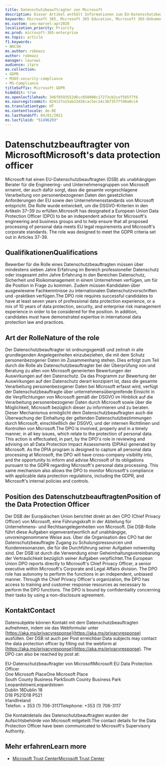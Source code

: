 ```yaml
---
title: Datenschutzbeauftragter von Microsoft
description: Dieser Artikel enthält Informationen zum EU-Datenschutzbeauftragten (DSB) von Microsoft für die DSGVO.
keywords: Microsoft 365, Microsoft 365 Education, Microsoft 365-Dokumentation, DSGVO
ms.custom: seo-marvel-apr2020
localization_priority: Priority
ms.prod: microsoft-365-enterprise
ms.topic: article
f1.keywords:
- NOCSH
ms.author: robmazz
author: robmazz
manager: laurawi
audience: itpro
ms.collection:
- GDPR
- M365-security-compliance
- MS-Compliance
titleSuffix: Microsoft GDPR
hideEdit: true
ms.openlocfilehash: 346f0593552d6cc050908c17273cb2cef595f7f6
ms.sourcegitcommit: 024137a15ab23d26cac5ec14c36f3577fd8a0cc4
ms.translationtype: HT
ms.contentlocale: de-DE
ms.lasthandoff: 04/01/2021
ms.locfileid: "51496293"
---
```

# <a name="microsofts-data-protection-officer"></a><span data-ttu-id="d3e4a-104">Datenschutzbeauftragter von Microsoft</span><span class="sxs-lookup"><span data-stu-id="d3e4a-104">Microsoft's data protection officer</span></span>

<span data-ttu-id="d3e4a-p101">Microsoft hat einen EU-Datenschutzbeauftragten (DSB) als unabhängigen Berater für die Engineering- und Unternehmensgruppen von Microsoft ernannt, der auch dafür sorgt, dass die gesamte vorgeschlagene Verarbeitung von personenbezogenen Daten den gesetzlichen Anforderungen der EU sowie den Unternehmensstandards von Microsoft entspricht. Die Rolle wurde entwickelt, um die DSGVO-Kriterien in den Artikeln 37–39 zu erfüllen.</span><span class="sxs-lookup"><span data-stu-id="d3e4a-p101">Microsoft has designated a European Union Data Protection Officer (DPO) to be an independent advisor for Microsoft's engineering and business groups and to help ensure that all proposed processing of personal data meets EU legal requirements and Microsoft's corporate standards. The role was designed to meet the GDPR criteria set out in Articles 37-39.</span></span>

## <a name="qualifications"></a><span data-ttu-id="d3e4a-107">Qualifikationen</span><span class="sxs-lookup"><span data-stu-id="d3e4a-107">Qualifications</span></span>

<span data-ttu-id="d3e4a-p102">Bewerber für die Rolle eines Datenschutzbeauftragten müssen über mindestens sieben Jahre Erfahrung im Bereich professioneller Datenschutz oder insgesamt zehn Jahre Erfahrung in den Bereichen Datenschutz, Sicherheit und Risikomanagement in einem Unternehmen verfügen, um für die Position in Frage zu kommen. Zudem müssen Kandidaten über ausgewiesene Fachkenntnisse zu internationalen Datenschutzvorschriften und -praktiken verfügen.</span><span class="sxs-lookup"><span data-stu-id="d3e4a-p102">The DPO role requires successful candidates to have at least seven years of professional data protection experience, or a mix of 10 years of data protection, security, and enterprise risk management experience in order to be considered for the position. In addition, candidates must have demonstrated expertise in international data protection law and practices.</span></span> 

## <a name="nature-of-the-role"></a><span data-ttu-id="d3e4a-110">Art der Rolle</span><span class="sxs-lookup"><span data-stu-id="d3e4a-110">Nature of the role</span></span>

<span data-ttu-id="d3e4a-p103">Der Datenschutzbeauftragter ist ordnungsgemäß und zeitnah in alle grundlegenden Angelegenheiten einzubeziehen, die mit dem Schutz personenbezogener Daten im Zusammenhang stehen. Dies erfolgt zum Teil durch die Rolle als Datenschutzbeauftragter bei der Überprüfung von und Beratung zu allen von Microsoft generierten Bewertungen der Auswirkungen auf den Datenschutz. Da das Programm zur Bewertung der Auswirkungen auf den Datenschutz derart konzipiert ist, dass die gesamte Verarbeitung personenbezogener Daten bei Microsoft erfasst wird, verfügt der Datenschutzbeauftragte über unternehmensübergreifende Einsicht in die Verpflichtungen von Microsoft gemäß der DSGVO im Hinblick auf die Verarbeitung personenbezogener Daten durch Microsoft sowie über die Möglichkeit, Microsoft bezüglich dieser zu informieren und zu beraten. Dieser Mechanismus ermöglicht dem Datenschutzbeauftragten auch die Überwachung der Einhaltung der geltenden Datenschutzbestimmungen durch Microsoft, einschließlich der DSGVO, und der internen Richtlinien und Kontrollen von Microsoft.</span><span class="sxs-lookup"><span data-stu-id="d3e4a-p103">The DPO is involved, properly and in a timely manner, in all key issues, which relate to the protection of personal data. This action is effectuated, in part, by the DPO's role in reviewing and advising on all Data Protection Impact Assessments (DPIAs) generated by Microsoft. As the DPIA program is designed to capture all personal data processing at Microsoft, the DPO will have cross-company visibility into, and the opportunity to inform and advise Microsoft of its obligations pursuant to the GDPR regarding Microsoft's personal data processing. This same mechanism also allows the DPO to monitor Microsoft's compliance with applicable data protection regulations, including the GDPR, and Microsoft's internal policies and controls.</span></span> 

## <a name="position-of-the-data-protection-officer"></a><span data-ttu-id="d3e4a-115">Position des Datenschutzbeauftragten</span><span class="sxs-lookup"><span data-stu-id="d3e4a-115">Position of the Data Protection Officer</span></span>

<span data-ttu-id="d3e4a-p104">Der DSB der Europäischen Union berichtet direkt an den CPO (Chief Privacy Officer) von Microsoft, eine Führungskraft in der Abteilung für Unternehmens- und Rechtsangelegenheiten von Microsoft. Die DSB-Rolle führt diese Aufgaben eigenverantwortlich auf unabhängige, unvoreingenommene Weise aus. Über die Organisation des CPO hat der Datenschutzbeauftragte Zugang zu Schulungsressourcen und Kundenresonanzen, die für die Durchführung seiner Aufgaben notwendig sind. Der DSB ist durch die Verwendung einer Geheimhaltungsvereinbarung der Vertraulichkeit bezüglich seiner Aufgaben verpflichtet.</span><span class="sxs-lookup"><span data-stu-id="d3e4a-p104">The European Union DPO reports directly to Microsoft's Chief Privacy Officer, a senior executive within Microsoft's Corporate and Legal Affairs division.  The DPO role has autonomy to perform the functions in an independent, unbiased manner. Through the Chief Privacy Officer's organization, the DPO has access to training and customer response resources as necessary to perform the DPO functions. The DPO is bound by confidentiality concerning their tasks by using a non-disclosure agreement.</span></span>  

## <a name="contact"></a><span data-ttu-id="d3e4a-120">Kontakt</span><span class="sxs-lookup"><span data-stu-id="d3e4a-120">Contact</span></span>

<span data-ttu-id="d3e4a-p105">Datensubjekte können Kontakt mit dem Datenschutzbeauftragten aufnehmen, indem sie das Webformular unter [https://aka.ms/privacyresponse](https://aka.ms/privacyresponse) ausfüllen. Der DSB ist auch per Post erreichbar:</span><span class="sxs-lookup"><span data-stu-id="d3e4a-p105">Data subjects may contact the data protection officer by filling out the webform at [https://aka.ms/privacyresponse](https://aka.ms/privacyresponse). The DPO can also be reached by post at:</span></span>

<span data-ttu-id="d3e4a-123">EU-Datenschutzbeauftragter von Microsoft</span><span class="sxs-lookup"><span data-stu-id="d3e4a-123">Microsoft EU Data Protection Officer</span></span><br>
<span data-ttu-id="d3e4a-124">One Microsoft Place</span><span class="sxs-lookup"><span data-stu-id="d3e4a-124">One Microsoft Place</span></span><br>
<span data-ttu-id="d3e4a-125">South County Business Park</span><span class="sxs-lookup"><span data-stu-id="d3e4a-125">South County Business Park</span></span><br>
<span data-ttu-id="d3e4a-126">Leopardstown</span><span class="sxs-lookup"><span data-stu-id="d3e4a-126">Leopardstown</span></span><br>
<span data-ttu-id="d3e4a-127">Dublin 18</span><span class="sxs-lookup"><span data-stu-id="d3e4a-127">Dublin 18</span></span><br>
<span data-ttu-id="d3e4a-128">D18 P521</span><span class="sxs-lookup"><span data-stu-id="d3e4a-128">D18 P521</span></span><br>
<span data-ttu-id="d3e4a-129">Irland</span><span class="sxs-lookup"><span data-stu-id="d3e4a-129">Ireland</span></span><br>
<span data-ttu-id="d3e4a-130">Telefon: + 353 (1) 706-3117</span><span class="sxs-lookup"><span data-stu-id="d3e4a-130">Telephone: +353 (1) 706-3117</span></span><br>

<span data-ttu-id="d3e4a-131">Die Kontaktdetails des Datenschutzbeauftragten wurden der Aufsichtsbehörde von Microsoft mitgeteilt.</span><span class="sxs-lookup"><span data-stu-id="d3e4a-131">The contact details for the Data Protection Officer have been communicated to Microsoft's Supervisory Authority.</span></span>

## <a name="learn-more"></a><span data-ttu-id="d3e4a-132">Mehr erfahren</span><span class="sxs-lookup"><span data-stu-id="d3e4a-132">Learn more</span></span>

- [<span data-ttu-id="d3e4a-133">Microsoft Trust Center</span><span class="sxs-lookup"><span data-stu-id="d3e4a-133">Microsoft Trust Center</span></span>](https://www.microsoft.com/trust-center/privacy/gdpr-overview)
